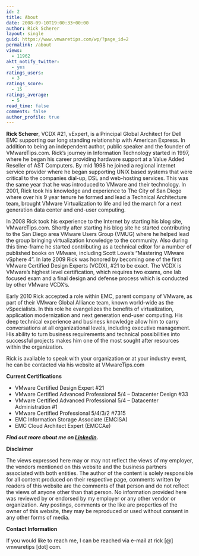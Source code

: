 ```yaml
---
id: 2
title: About
date: 2008-09-10T19:00:33+00:00
author: Rick Scherer
layout: single
guid: https://www.vmwaretips.com/wp/?page_id=2
permalink: /about
views:
  - 11962
aktt_notify_twitter:
  - yes
ratings_users:
  - 3
ratings_score:
  - 15
ratings_average:
  - 5
read_time: false		
comments: false
author_profile: true
---
```

**Rick Scherer**, VCDX #21, vExpert, is a Principal Global Architect for Dell EMC supporting our long standing relationship with American Express. In addition to being an independent author, public speaker and the founder of VMwareTips.com. Rick’s journey in Information Technology started in 1997, where he began his career providing hardware support at a Value Added Reseller of AST Computers. By mid 1998 he joined a regional internet service provider where he began supporting UNIX based systems that were critical to the companies dial-up, DSL and web-hosting services. This was the same year that he was introduced to VMware and their technology. In 2001, Rick took his knowledge and experience to The City of San Diego where over his 9 year tenure he formed and lead a Technical Architecture team, brought VMware Virtualization to life and led the march for a next generation data center and end-user computing.

In 2008 Rick took his experience to the Internet by starting his blog site, VMwareTips.com. Shortly after starting his blog site he started contributing to the San Diego area VMware Users Group (VMUG) where he helped lead the group bringing virtualization knowledge to the community. Also during this time-frame he started contributing as a technical editor for a number of published books on VMware, including Scott Lowe’s “Mastering VMware vSphere 4”. In late 2009 Rick was honored by becoming one of the first VMware Certified Design Experts (VCDX), #21 to be exact. The VCDX is VMware’s highest level certification, which requires two exams, one lab focused exam and a final design and defense process which is conducted by other VMware VCDX’s.

Early 2010 Rick accepted a role within EMC, parent company of VMware, as part of their VMware Global Alliance team, known world-wide as the vSpecialists. In this role he evangelizes the benefits of virtualization, application modernization and next generation end-user computing. His deep technical experience and business knowledge allow him to carry conversations at all organizational levels, including executive management. His ability to turn business requirements and technical possibilities into successful projects makes him one of the most sought after resources within the organization.

Rick is available to speak with your organization or at your industry event, he can be contacted via his website at VMwareTips.com

**Current Certifications**

* VMware Certified Design Expert #21
* VMware Certified Advanced Professional 5/4 – Datacenter Design #33
* VMware Certified Advanced Professional 5/4 – Datacenter Administration #1
* VMware Certified Professional 5/4/3/2 #7315
* EMC Information Storage Associate (EMCISA)
* EMC Cloud Architect Expert (EMCCAe)

***Find out more about me on [LinkedIn](http://www.linkedin.com/in/rickjscherer).***

**Disclaimer**

The views expressed here may or may not reflect the views of my employer, the vendors mentioned on this website and the business partners associated with both entities. The author of the content is solely responsible for all content produced on their respective page, comments written by readers of this website are the comments of that person and do not reflect the views of anyone other than that person. No information provided here was reviewed by or endorsed by my employer or any other vendor or organization. Any postings, comments or the like are properties of the owner of this website, they may be reproduced or used without consent in any other forms of media.

**Contact Information**

If you would like to reach me, I can be reached via e-mail at rick [@] vmwaretips [dot] com.
